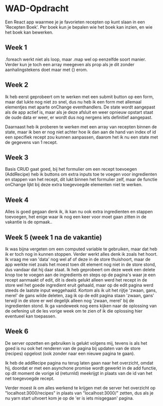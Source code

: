 # WAD-Opdracht
Een React app waarmee je je favorieten recepten op kunt slaan in een 'Recepten Boek'. Per boek kun je bepalen wie het boek kan inzien, en wie het boek kan bewerken.

## Week 1
.foreach werkt niet als loop, maar .map wel op eenzelfde soort manier. Verder kun je toch een array meegeven als prop als je dit zonder aanhalingstekens doet maar met {} erom.

## Week 2
Ik heb eerst geprobeert om te werken met een submit button op een form, maar dat lukte nog niet zo snel, dus nu heb ik een form met allemaal elementjes met aparte onChange eventhandlers. De state wordt aangepast als de app actief is, maar als je deze afsluit en weer opnieuw opstart staat de oude data er weer, er wordt dus nog nergens iets definitief aangepast.

Daarnaast heb ik proberen te werken met een array van recepten binnen de state, maar ik ben er nog niet achter hoe ik dan aan de hand van index of id een specifiek recept zou kunnen aanpassen, daarom het ik nu een state met de gegevens van 1 recept.

## Week 3
Basis CRUD gaat goed, bij het formulier om een recept toevoegen (AddRecipe) heb ik buttons om extra inputs toe te voegen voor ingredienten en stappen van het recept, dit lukt binnen het formulier zelf, maar de functie onChange lijkt bij deze extra toegevoegde elementen niet te werken.

## Week 4
Alles is goed gegaan denk ik, ik kan nu ook extra ingredienten en stappen toevoegen, het enige waar ik nog een keer voor moet gaan zitten in de vakantie is de opmaak..

## Week 5 (week 1 na de vakantie)
Ik was bijna vergeten om een computed variable te gebruiken, maar dat heb ik er toch nog in kunnen stoppen. Verder werkt alles denk ik zoals het hoort. Ik vraag me van 'data' nog wel af of deze in de store thuishoort, maar de app werkte niet zoals het moest toen dit element nog niet in de store stond, dus vandaar dat hij daar staat. Ik heb geprobeert om deze week een delete knop toe te voegen aan de ingredients en steps op de pagina's waar je een recept aanmaakt of edit, dit is deels gelukt alleen werd het recept in de store wel het goede ingredient eruit gehaald, maar op de edit pagina werd steeds de laatste input weggehaald. Kortom als ik uit het rijtje 'zwaan, gans, merel' de gans wilde deleten, zag ik op de edit pagina staan 'zwaan, gans' terwijl in de store er wel degelijk alleen nog 'zwaan, merel' bij de ingredienten stond. Ik ga vandeweek nog eens kijken naar de oplossing van de oefening uit de les vorige week om te zien of ik die oplossing hier eventueel kan toepassen.

## Week 6
De server opzetten en gebruiken is gelukt volgens mij, tevens is als het goed is nu ook het renderen van de pagina bij updaten van de store (recipes) opgelost (ook zonder naar een nieuwe pagina te gaan).

Ik heb de addRecipe pagina nu terug laten gaan naar het overzicht, omdat hij, doordat er met een asynchone promise wordt gewerkt in de add functie, op dit moment de vorige id (returnId) meekrijgt in plaats van de id van het net toegevoegde recept.

Verder moest ik om alles werkend te krijgen met de server het overzicht op "localhost:3000/recipes" in plaats van "localhost:3000/" zetten, dus als je nu yarn start uitvoert kom je op de 'er is iets misgegaan' pagina.
